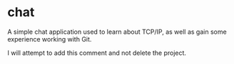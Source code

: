 # chat
A simple chat application used to learn about TCP/IP, as well as gain some experience working with Git.

I will attempt to add this comment and not delete the project.
